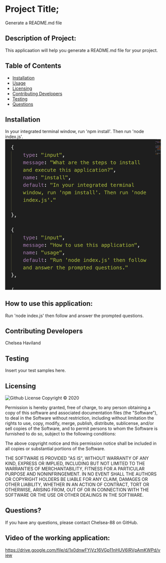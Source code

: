 
  # Project Title;
  Generate a README.md file

  ## Description of Project: 
  This applicaation will help you generate a README.md file for your project.

  ## Table of Contents
   
  * [Installation](#install)
  * [Usage](#usage)
  * [Licensing](#licensing)
  * [Contributing Developers](#contributors)
  * [Testing](#testing)
  * [Questions](#questions)
  
  ## Installation
  In your integrated terminal window, run 'npm install'. Then run 'node index.js'.
  ![](utils/demo.png)

  ## How to use this application:
  Run 'node index.js' then follow and answer the prompted questions.

  ## Contributing Developers
  Chelsea Haviland

  ## Testing
  Insert your test samples here.

  ## Licensing
  ![Github License](https://img.shields.io/badge/license-MIT-yellowgreen.svg)
  Copyright © 2020 <copyright holders>

Permission is hereby granted, free of charge, to any person obtaining a copy
of this software and associated documentation files (the "Software"), to deal
in the Software without restriction, including without limitation the rights
to use, copy, modify, merge, publish, distribute, sublicense, and/or sell
copies of the Software, and to permit persons to whom the Software is
furnished to do so, subject to the following conditions:

The above copyright notice and this permission notice shall be included in all
copies or substantial portions of the Software.

THE SOFTWARE IS PROVIDED "AS IS", WITHOUT WARRANTY OF ANY KIND, EXPRESS OR
IMPLIED, INCLUDING BUT NOT LIMITED TO THE WARRANTIES OF MERCHANTABILITY,
FITNESS FOR A PARTICULAR PURPOSE AND NONINFRINGEMENT. IN NO EVENT SHALL THE
AUTHORS OR COPYRIGHT HOLDERS BE LIABLE FOR ANY CLAIM, DAMAGES OR OTHER
LIABILITY, WHETHER IN AN ACTION OF CONTRACT, TORT OR OTHERWISE, ARISING FROM,
OUT OF OR IN CONNECTION WITH THE SOFTWARE OR THE USE OR OTHER DEALINGS IN THE
SOFTWARE.

  ## Questions?

  If you have any questions, please contact Chelsea-88 on GitHub.
  
  ## Video of the working application:
  https://drive.google.com/file/d/1x0dnwFYjVz16VGp11nHUV6IRVpAmKWPd/view

